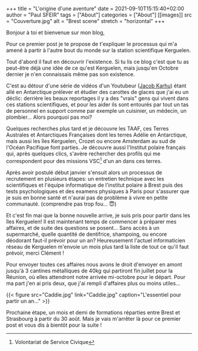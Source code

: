 +++
title = "L'origine d'une aventure"
date = 2021-09-10T15:15:40+02:00
author = "Paul SFEIR"
tags = ["About"]
categories = ["About"]
[[images]]
  src = "Couverture.jpg"
  alt = "Brest scene"
  stretch = "horizontal"
+++

Bonjour à toi et bienvenue sur mon blog,

Pour ce premier post je te propose de t'expliquer le processus qui m'a amené à partir à l'autre bout du monde sur la station scientifique Kerguelen.

Tout d'abord il faut en découvrir l'existence. Si tu lis ce blog c'est que tu as peut-être déjà une idée de ce qu'est Kerguelen, mais jusqu'en Octobre dernier je n'en connaissais même pas son existence.

C'est au détour d'une série de vidéos d'un Youtubeur (<a href="https://www.youtube.com/channel/UC8qYxNL3A19Hi410JNBb2sQ">Jacob Karhu</a>) étant allé en Antarctique prélever et étudier des carottes de glaces que j'ai eu un déclic: derrière les beaux reportages il y a des "vrais" gens qui vivent dans ces stations scientifiques, et pour les aider ils sont entourés par tout un tas de personnel en support comme par exemple un cuisinier, un médecin, un plombier... Alors pourquoi pas moi?

Quelques recherches plus tard et je découvre les TAAF, ces Terres Australes et Antarctiques Françaises dont les terres Adélie en Antarctique, mais aussi les îles Kerguelen, Crozet ou encore Amsterdam au sud de l'Océan Pacifique font parties. Je découvre aussi l'Institut polaire français qui, après quelques clics, s'avère rechercher des profils qui me correspondent pour des missions VSC[^1] d'un an dans ces terres.

Après avoir postulé début janvier s'ensuit alors un processus de recrutement en plusieurs étapes: un entretien technique avec les scientifiques et l'équipe informatique de l'institut polaire à Brest puis des tests psychologiques et des examens physiques à Paris pour s'assurer que je suis en bonne santé et n'aurai pas de problème à vivre en petite communauté. (comprendre pas trop fou... :innocent:)

Et c'est fin mai que la bonne nouvelle arrive, je suis pris pour partir dans les îles Kerguelen!
Il est maintenant temps de commencer à préparer mes affaires, et de suite des questions se posent... Sans accès à un supermarché, quelle quantité de dentifrice, shampoing, ou encore déodorant faut-il prévoir pour un an?
Heureusement l'actuel informaticien réseau de Kerguelen m'envoie un mois plus tard la liste de tout ce qu'il faut prévoir, merci Clément !

Pour envoyer toutes ces affaires nous avons le droit d'envoyer en amont jusqu'à 3 cantines métalliques de 40kg qui partiront fin juillet pour la Réunion, où elles attendront notre arrivée mi-octobre pour le départ. Pour ma part j'en ai pris deux, que j'ai rempli d'affaires plus ou moins utiles...


{{< figure src="Caddie.jpg" link="Caddie.jpg" caption="L'essentiel pour partir un an..." >}}


Prochaine étape, un mois et demi de formations réparties entre Brest et Strasbourg à partir du 30 août. Mais je vais m'arrêter là pour ce premier post et vous dis à bientôt pour la suite !

[^1]:Volontariat de Service Civique
